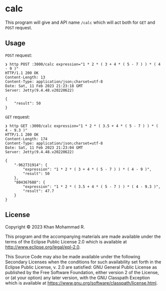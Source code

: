 # calc

This program will give and API name `/calc` which will act both for `GET` and `POST` request.

## Usage
`POST` request:
```
❯ http POST :3000/calc expression="1 * 2 * ( 3 + 4 * ( 5 - 7 ) ) * ( 4 - 9 )"
HTTP/1.1 200 OK
Content-Length: 13
Content-Type: application/json;charset=utf-8
Date: Sat, 11 Feb 2023 21:23:18 GMT
Server: Jetty(9.4.48.v20220622)

{
    "result": 50
}
```

`GET` request:
```
❯ http GET :3000/calc expression="1 * 2 * ( 3.5 + 4 * ( 5 - 7 ) ) * ( 4 - 9.3 )"
HTTP/1.1 200 OK
Content-Length: 174
Content-Type: application/json;charset=utf-8
Date: Sat, 11 Feb 2023 21:23:04 GMT
Server: Jetty(9.4.48.v20220622)

{
    "-962731914": {
        "expression": "1 * 2 * ( 3 + 4 * ( 5 - 7 ) ) * ( 4 - 9 )",
        "result": 50
    },
    "804367688": {
        "expression": "1 * 2 * ( 3.5 + 4 * ( 5 - 7 ) ) * ( 4 - 9.3 )",
        "result": 47.7
    }
}
```
## License

Copyright © 2023 Khan Mohammad R.

This program and the accompanying materials are made available under the
terms of the Eclipse Public License 2.0 which is available at
http://www.eclipse.org/legal/epl-2.0.

This Source Code may also be made available under the following Secondary
Licenses when the conditions for such availability set forth in the Eclipse
Public License, v. 2.0 are satisfied: GNU General Public License as published by
the Free Software Foundation, either version 2 of the License, or (at your
option) any later version, with the GNU Classpath Exception which is available
at https://www.gnu.org/software/classpath/license.html.
